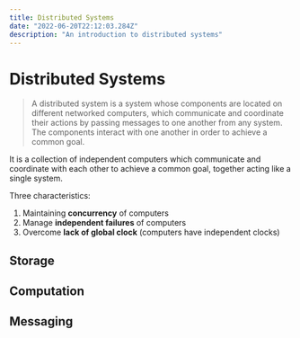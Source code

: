 ```yaml
---
title: Distributed Systems
date: "2022-06-20T22:12:03.284Z"
description: "An introduction to distributed systems"
---
```


# Distributed Systems

> A distributed system is a system whose components are located on different networked computers, which communicate and coordinate their actions by passing messages to one another from any system. The components interact with one another in order to achieve a common goal. 

It is a collection of independent computers which communicate and coordinate with each other to achieve a common goal, together acting like a single system. 

Three characteristics:
1. Maintaining **concurrency** of computers 
2. Manage **independent failures** of computers
3. Overcome **lack of global clock** (computers have independent clocks)

## Storage



## Computation



## Messaging




